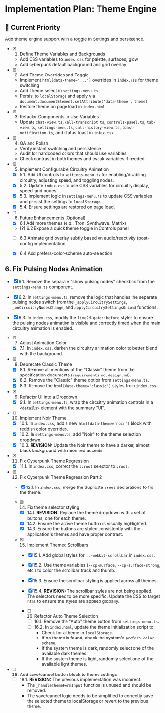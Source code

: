 # Implementation Plan: Theme Engine

## 🎯 Current Priority
Add theme engine support with a toggle in Settings and persistence.

- [x] 1. Define Theme Variables and Backgrounds
  - Add CSS variables to `index.css` for palette, surfaces, glow
  - Add cyberpunk default background and grid overlay

- [x] 2. Add Theme Overrides and Toggle
  - Implement `html[data-theme='...']` overrides in `index.css` for theme switching
  - Add Theme select in `settings-menu.ts`
  - Persist to `localStorage` and apply via `document.documentElement.setAttribute('data-theme', theme)`
  - Restore theme on page load in `index.html`

- [x] 3. Refactor Components to Use Variables
  - Update `chat-view.ts`, `call-transcript.ts`, `controls-panel.ts`, `tab-view.ts`, `settings-menu.ts`, `call-history-view.ts`, `toast-notification.ts`, and status toast in `index.tsx`

- [x] 4. QA and Polish
  - Verify instant switching and persistence
  - Audit for hardcoded colors that should use variables
  - Check contrast in both themes and tweak variables if needed

- [x] 5. Implement Configurable Circuitry Animation
  - [x] 5.1. Add UI controls to `settings-menu.ts` for enabling/disabling circuitry, adjusting speed, and toggling nodes.
  - [x] 5.2. Update `index.css` to use CSS variables for circuitry display, speed, and nodes.
  - [x] 5.3. Implement logic in `settings-menu.ts` to update CSS variables and persist the settings to `localStorage`.
  - [x] 5.4. Ensure settings are restored on page load.
- [ ] 6. Future Enhancements (Optional)
  - [x] 6.1 Add more themes (e.g., Tron, Synthwave, Matrix)
  - [?] 6.2 Expose a quick theme toggle in Controls panel
  - [ ] 6.3 Animate grid overlay subtly based on audio/reactivity (post-config implementation)
  - [x] 6.4 Add prefers-color-scheme auto-selection


## 6. Fix Pulsing Nodes Animation
- [x] 6.1. Remove the separate "show pulsing nodes" checkbox from the `settings-menu.ts` component.
- [x] 6.2. In `settings-menu.ts`, remove the logic that handles the separate pulsing nodes switch from the `_applyCircuitrySettings`, `_onCircuitryNodesChange`, and `applyCircuitrySettingsOnLoad` functions.
- [x] 6.3. In `index.css`, modify the `live2d-gate::before` styles to ensure the pulsing nodes animation is visible and correctly timed when the main circuitry animation is enabled.

- [x] 7. Adjust Animation Color
  - [x] 7.1. In `index.css`, darken the circuitry animation color to better blend with the background.

- [x] 8. Deprecate Classic Theme
  - [x] 8.1. Remove all mentions of the "Classic" theme from the specification documents (`requirements.md`, `design.md`).
  - [x] 8.2. Remove the "Classic" theme option from `settings-menu.ts`.
  - [x] 8.3. Remove the `html[data-theme='classic']` styles from `index.css`.

- [x] 9. Refactor UI into a Dropdown
  - [x] 9.1. In `settings-menu.ts`, wrap the circuitry animation controls in a `<details>` element with the summary "UI".

- [x] 10. Implement Noir Theme
  - [x] 10.1. In `index.css`, add a new `html[data-theme='noir']` block with reddish color overrides.
  - [x] 10.2. In `settings-menu.ts`, add "Noir" to the theme selection dropdown.
  - [x] 10.3. **REVISION:** Update the Noir theme to have a darker, almost black background with neon red accents.
- [x] 11. Fix Cyberpunk Theme Regression
  - [x] 11.1. In `index.css`, correct the `l:root` selector to `:root`.
- [x] 12. Fix Cyberpunk Theme Regression Part 2
    - [x] 12.1. In `index.css`, merge the duplicate `:root` declarations to fix the theme.

  - [x] 14. Fix theme selector styling
    - [x] 14.1. **REVISION:** Replace the theme dropdown with a set of buttons, one for each theme.
    - [x] 14.2. Ensure the active theme button is visually highlighted.
    - [x] 14.3. Ensure the buttons are styled consistently with the application's themes and have proper contrast.
  
  - [x] 15. Implement Themed Scrollbars
    - [x] 15.1. Add global styles for `::-webkit-scrollbar` in `index.css`.
    - [x] 15.2. Use theme variables (`--cp-surface`, `--cp-surface-strong`, etc.) to color the scrollbar track and thumb.
    - [x] 15.3. Ensure the scrollbar styling is applied across all themes.
    - [x] 15.4. **REVISION:** The scrollbar styles are not being applied. The selectors need to be more specific. Update the CSS to target `html` to ensure the styles are applied globally.
    
    - [ ] 16. Refactor Auto Theme Selection
      - [ ] 16.1. Remove the "Auto" theme button from `settings-menu.ts`.
      - [ ] 16.2. In `index.html`, update the theme initialization script to:
        - Check for a theme in `localStorage`.
        - If no theme is found, check the system's `prefers-color-scheme`.
        - If the system theme is dark, randomly select one of the available dark themes.
        - If the system theme is light, randomly select one of the available light themes.
- [ ] 18. Add save/cancel button block to theme settings
  - [ ] 18.1. **REVISION:** The previous implementation was incorrect.
    - The `_handleThemeFormInput` function is unused and should be removed.
    - The save/cancel logic needs to be simplified to correctly save the selected theme to localStorage or revert to the previous theme.

